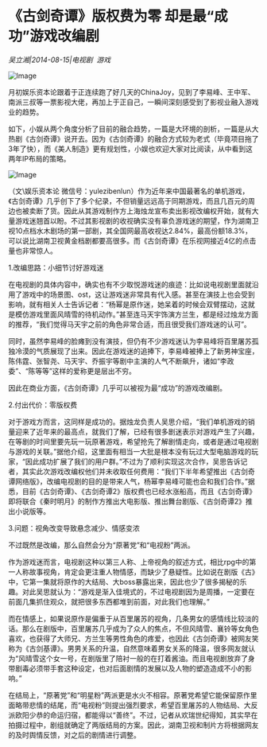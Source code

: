 # 《古剑奇谭》版权费为零 却是最“成功”游戏改编剧

*吴立湘|2014-08-15|电视剧 
                                                游戏*

![Image](http://p3.pstatp.com/large/6c3c0000937083c87495)

月初娱乐资本论跟着于正连续跑了好几天的ChinaJoy，见到了李易峰、王中军、南派三叔等一票影视大佬，再加上于正自己，一瞬间深刻感受到了影视业融入游戏业的趋势。

如下，小娱从两个角度分析了目前的融合趋势，一篇是大环境的剖析，一篇是从大热剧《古剑奇谭》说开去。因为《古剑奇谭》的融合方式较为老式（毕竟项目拖了3年了快），而《美人制造》更有规划性，小娱也欢迎大家对比阅读，从中看到这两年IP布局的策略。

![Image](http://p1.pstatp.com/large/6c3c000093758e6ab401)

（文\娱乐资本论 微信号：yulezibenlun）作为近年来中国最著名的单机游戏，《古剑奇谭》几乎创下了多个纪录，不但销量远远高于同期游戏，而且几百元的周边也被卖断了货。因此从其游戏制作方上海烛龙宣布卖出影视改编权开始，就有大量游戏迷翘首以盼。不过其影视剧的收视确实没有辜负游戏迷的期望，作为湖南卫视10点档水木剧场的第一部剧，其全国网最高收视达2.84%，最高份额18.3%，可以说比湖南卫视黄金档剧都要高很多。而《古剑奇谭》在乐视网接近4亿的点击量也非常惊人。

1.改编思路：小细节讨好游戏迷

在电视剧的具体内容中，确实也有不少取悦游戏迷的痕迹：比如说电视剧里面就沿用了游戏中的场景图、ost，这让游戏迷非常具有代入感。甚至在演技上也会受到影响，就有相关人士告诉记者：“杨幂是原作迷，她呆着的时候会双臂摆动，这就是模仿游戏里面风晴雪的待机动作。”甚至连马天宇饰演方兰生，都是经过烛龙方面的推荐，“我们觉得马天宇之前的角色非常合适，而且很受我们游戏迷的认可”。

同时，虽然李易峰的脸瘫到没有演技，但仍有不少游戏迷认为李易峰将百里屠苏孤独冷漠的气质展现了出来。因此在游戏迷的追捧下，李易峰被捧上了新男神宝座，陈伟霆、张智尧、马天宇、乔振宇等剧中主演的人气不断飙升，诸如“李政委”、“陈等等”这样的爱称更是层出不穷。

因此在商业方面，《古剑奇谭》几乎可以被视为最“成功”的游戏改编剧。

2.付出代价：零版权费

对于游戏方而言，这同样是成功的。据烛龙负责人吴思介绍，“我们单机游戏的销量迎来了近年来的最高点，就我们了解，已经有很多剧迷表示对游戏产生了兴趣，在等剧的时间里要先玩一玩原著游戏，希望抢先了解剧情走向，或者是通过电视剧与游戏的关联。”据他介绍，这里面有相当一大批是根本没有玩过大型电脑游戏的玩家，“因此成功扩展了我们的用户群。”不过为了顺利实现这次合作，吴思告诉记者，其实此次游戏改编权他们并未收取任何费用：“我们下半年希望推出《古剑奇谭网络版》，改编电视剧的目的是带来人气，杨幂李易峰可能也会和我们合作。”据悉，目前《古剑奇谭》、《古剑奇谭2》版权费也已经水涨船高，而且《古剑奇谭》即将联合《秦时明月》的制作方推出大电影版、推出舞台剧版、《古剑奇谭2》推出小说版等。

3.问题：视角改变导致悬念减少、情感变浓

不过既然是改编，那么自然会分为“原著党”和“电视粉”两派。

作为游戏迷而言，电视剧这种以第三人称、上帝视角的叙述方式，相比rpg中的第一人称故事视角，肯定会更注重人物情感，而缺少了悬疑性。比如说在剧版《古》中，它第一集就将原作的大结局、大boss暴露出来，因此也少了很多揭秘的乐趣。对此吴思就认为：“游戏是渐入佳境式的，不过电视剧因为是周播，一定要在前面几集抓住观众，就把很多东西都堆到前面，对此我们也理解。”

而在情感上，如果说原作是偏重于从百里屠苏的视角，几条男女的感情线比较淡的话。那么在剧版中，百里屠苏几乎成为了众人的焦点，不但风晴雪、襄铃等女角色喜欢，也获得了大师兄、方兰生等男性角色的疼爱，也因此《古剑奇谭》被网友笑称为《古剑基谭》。男男关系的升温，自然意味着男女关系的降温，很多网友就认为“风晴雪这个女一号，在剧版里了陪衬一般的在打着酱油。而且电视剧放弃了身带剧毒必须带手套这种设定，也对后面剧情的发展以及人物的塑造造成不小的影响。”

在结局上，“原著党”和“明星粉”两派更是水火不相容。原著党希望它能保留原作里面略带悲情的结尾，而“电视粉”则提出强烈要求，希望百里屠苏的人物结局、大反派欧阳少恭的命运归宿，都能得以“善终”。不过，记者从欢瑞世纪得知，其实早在拍摄过程中，剧组就确定了两版结局的方案。因此，湖南卫视和制片方将根据网友的及时舆情反馈，对之后的剧情进行调整。

